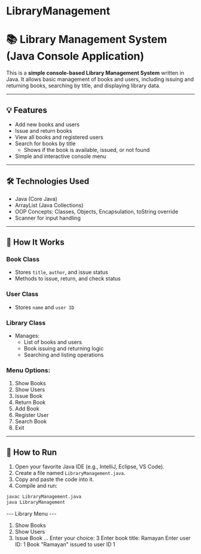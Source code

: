 # LibraryManagement
# 📚 Library Management System (Java Console Application)

This is a **simple console-based Library Management System** written in Java. It allows basic management of books and users, including issuing and returning books, searching by title, and displaying library data.

---

## 💡 Features

- Add new books and users
- Issue and return books
- View all books and registered users
- Search for books by title
  - Shows if the book is available, issued, or not found
- Simple and interactive console menu

---

## 🛠 Technologies Used

- Java (Core Java)
- ArrayList (Java Collections)
- OOP Concepts: Classes, Objects, Encapsulation, toString override
- Scanner for input handling

---

## 🧾 How It Works

### Book Class
- Stores `title`, `author`, and issue status
- Methods to issue, return, and check status

### User Class
- Stores `name` and `user ID`

### Library Class
- Manages:
  - List of books and users
  - Book issuing and returning logic
  - Searching and listing operations

### Menu Options:
1. Show Books  
2. Show Users  
3. Issue Book  
4. Return Book  
5. Add Book  
6. Register User  
7. Search Book  
8. Exit  

---

## 🚀 How to Run

1. Open your favorite Java IDE (e.g., IntelliJ, Eclipse, VS Code).
2. Create a file named `LibraryManagement.java`.
3. Copy and paste the code into it.
4. Compile and run:

```bash
javac LibraryManagement.java
java LibraryManagement
```
--- Library Menu ---
1. Show Books
2. Show Users
3. Issue Book
...
Enter your choice: 3
Enter book title: Ramayan
Enter user ID: 1
Book "Ramayan" issued to user ID 1
